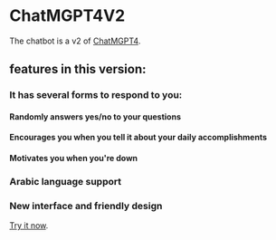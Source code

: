 # ChatMGPT4V2

The chatbot is a v2 of [ChatMGPT4](https://khaledtolba.github.io/ChatMGPT4/).

## features in this version:

### It has several forms to respond to you:
#### Randomly answers yes/no to your questions
#### Encourages you when you tell it about your daily accomplishments
#### Motivates you when you're down

### Arabic language support

### New interface and friendly design


[Try it now](https://khaledtolba.github.io/ChatMGPT4-V2/).
